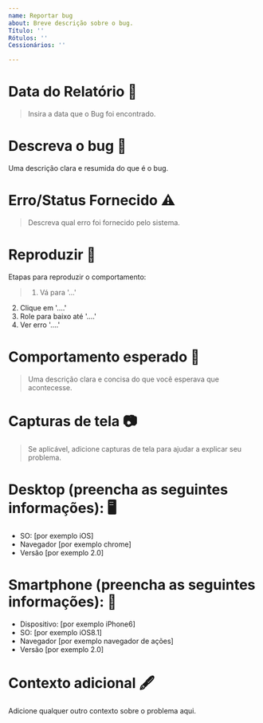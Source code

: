 ```yaml
---
name: Reportar bug
about: Breve descrição sobre o bug.
Título: ''
Rótulos: ''
Cessionários: ''

---
```


# **Data do Relatório** :calendar:
> Insira a data que o Bug foi encontrado.

# **Descreva o bug** :memo:
Uma descrição clara e resumida do que é o bug.

# **Erro/Status Fornecido** :warning:
> Descreva qual erro foi fornecido pelo sistema.

# **Reproduzir** :repeat_one:
Etapas para reproduzir o comportamento:
> 1. Vá para '...'
2. Clique em '....'
3. Role para baixo até '....'
4. Ver erro '....'

# **Comportamento esperado** :thinking:
> Uma descrição clara e concisa do que você esperava que acontecesse.

# **Capturas de tela** :camera:
> Se aplicável, adicione capturas de tela para ajudar a explicar seu problema.

# **Desktop (preencha as seguintes informações):** :desktop_computer:
 - SO: [por exemplo iOS]
 - Navegador [por exemplo chrome]
 - Versão [por exemplo 2.0]

# **Smartphone (preencha as seguintes informações):** :iphone:
 - Dispositivo: [por exemplo iPhone6]
 - SO: [por exemplo iOS8.1]
 - Navegador [por exemplo navegador de ações]
 - Versão [por exemplo 2.0]

# **Contexto adicional** :fountain_pen:
Adicione qualquer outro contexto sobre o problema aqui.
